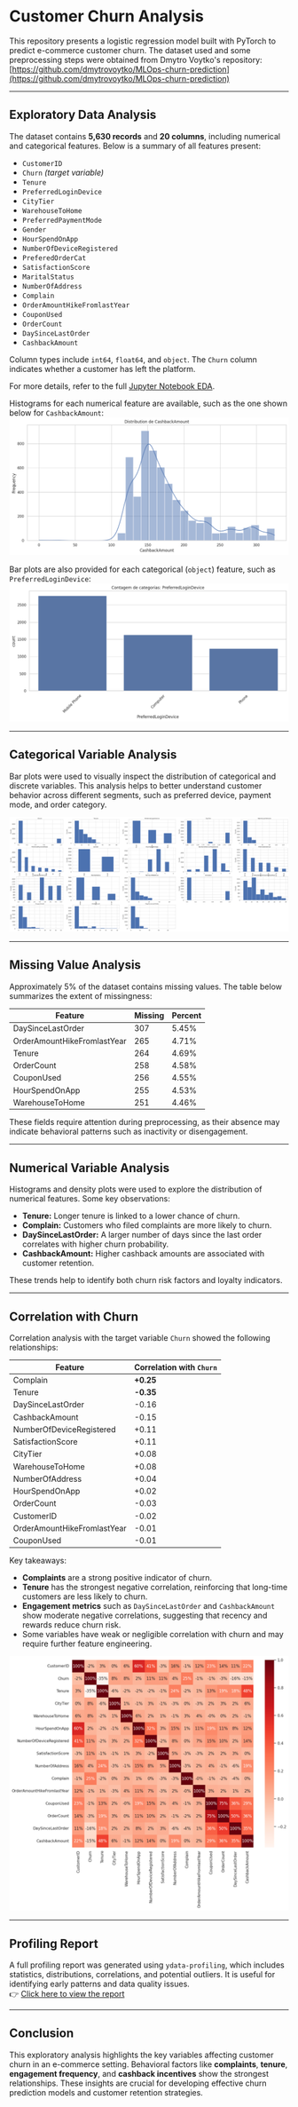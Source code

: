 # Customer Churn Analysis

This repository presents a logistic regression model built with PyTorch to predict e-commerce customer churn. The dataset used and some preprocessing steps were obtained from Dmytro Voytko's repository:  
[https://github.com/dmytrovoytko/MLOps-churn-prediction](https://github.com/dmytrovoytko/MLOps-churn-prediction)

---

## Exploratory Data Analysis

The dataset contains **5,630 records** and **20 columns**, including numerical and categorical features. Below is a summary of all features present:

- `CustomerID`
- `Churn` *(target variable)*
- `Tenure`
- `PreferredLoginDevice`
- `CityTier`
- `WarehouseToHome`
- `PreferredPaymentMode`
- `Gender`
- `HourSpendOnApp`
- `NumberOfDeviceRegistered`
- `PreferedOrderCat`
- `SatisfactionScore`
- `MaritalStatus`
- `NumberOfAddress`
- `Complain`
- `OrderAmountHikeFromlastYear`
- `CouponUsed`
- `OrderCount`
- `DaySinceLastOrder`
- `CashbackAmount`

Column types include `int64`, `float64`, and `object`. The `Churn` column indicates whether a customer has left the platform.

For more details, refer to the full [Jupyter Notebook EDA](./exploratory-data-analysis.ipynb).

Histograms for each numerical feature are available, such as the one shown below for `CashbackAmount`:  
![image](./imgs/cashback_amount_plot.png)

Bar plots are also provided for each categorical (`object`) feature, such as `PreferredLoginDevice`:  
![image](./imgs/login_device_plot.png)

---

## Categorical Variable Analysis

Bar plots were used to visually inspect the distribution of categorical and discrete variables. This analysis helps to better understand customer behavior across different segments, such as preferred device, payment mode, and order category.

![Bar Plots of Categorical Variables](./imgs/barplot_columns.png)

---

## Missing Value Analysis

Approximately 5% of the dataset contains missing values. The table below summarizes the extent of missingness:

| Feature                       | Missing | Percent   |
|-------------------------------|---------|-----------|
| DaySinceLastOrder             | 307     | 5.45%     |
| OrderAmountHikeFromlastYear   | 265     | 4.71%     |
| Tenure                        | 264     | 4.69%     |
| OrderCount                    | 258     | 4.58%     |
| CouponUsed                    | 256     | 4.55%     |
| HourSpendOnApp                | 255     | 4.53%     |
| WarehouseToHome               | 251     | 4.46%     |

These fields require attention during preprocessing, as their absence may indicate behavioral patterns such as inactivity or disengagement.

---

## Numerical Variable Analysis

Histograms and density plots were used to explore the distribution of numerical features. Some key observations:

- **Tenure:** Longer tenure is linked to a lower chance of churn.
- **Complain:** Customers who filed complaints are more likely to churn.
- **DaySinceLastOrder:** A larger number of days since the last order correlates with higher churn probability.
- **CashbackAmount:** Higher cashback amounts are associated with customer retention.

These trends help to identify both churn risk factors and loyalty indicators.

---

## Correlation with Churn

Correlation analysis with the target variable `Churn` showed the following relationships:

| Feature                       | Correlation with `Churn` |
|-------------------------------|---------------------------|
| Complain                      | **+0.25**                 |
| Tenure                        | **-0.35**                 |
| DaySinceLastOrder             | -0.16                     |
| CashbackAmount                | -0.15                     |
| NumberOfDeviceRegistered      | +0.11                     |
| SatisfactionScore             | +0.11                     |
| CityTier                      | +0.08                     |
| WarehouseToHome               | +0.08                     |
| NumberOfAddress               | +0.04                     |
| HourSpendOnApp                | +0.02                     |
| OrderCount                    | -0.03                     |
| CustomerID                    | -0.02                     |
| OrderAmountHikeFromlastYear   | -0.01                     |
| CouponUsed                    | -0.01                     |

Key takeaways:

- **Complaints** are a strong positive indicator of churn.
- **Tenure** has the strongest negative correlation, reinforcing that long-time customers are less likely to churn.
- **Engagement metrics** such as `DaySinceLastOrder` and `CashbackAmount` show moderate negative correlations, suggesting that recency and rewards reduce churn risk.
- Some variables have weak or negligible correlation with churn and may require further feature engineering.

![image](./imgs/correlation_matrix.png)

---

## Profiling Report

A full profiling report was generated using `ydata-profiling`, which includes statistics, distributions, correlations, and potential outliers. It is useful for identifying early patterns and data quality issues.  
👉 [Click here to view the report](./Profile_Report.html)

---

## Conclusion

This exploratory analysis highlights the key variables affecting customer churn in an e-commerce setting. Behavioral factors like **complaints**, **tenure**, **engagement frequency**, and **cashback incentives** show the strongest relationships. These insights are crucial for developing effective churn prediction models and customer retention strategies.
